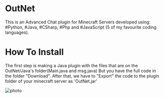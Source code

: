 # OutNet
This is an Advanced Chat plugin for Minecraft Servers developed using: #Python, #Java, #CSharp, #Php and #JavaScript (5 of my favourite coding languages).

# How To Install
The first step is making a Java plugin with the files that are on the OutNet/Java's folder(Main.java and msg.java)
But you have the full code in the folder "Download".
After that, we have to "Export" the code to the plugin folder of your minecraft server as 'OutNet.jar'

![photo](https://github.com/masonrapa/OutNet/blob/master/pictures/pic1.PNG?raw=true)
